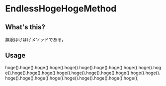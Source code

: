 EndlessHogeHogeMethod
=====================

What's this?
------------

無限ほげほげメソッドである。

Usage
-----

hoge().hoge().hoge().hoge().hoge().hoge().hoge().hoge().hoge().hoge().hoge().hoge().hoge().hoge().hoge().hoge().hoge().hoge().hoge().hoge().hoge().hoge().hoge().hoge().hoge().hoge().hoge().hoge().hoge().hoge();
